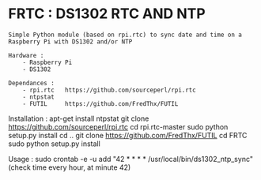 FRTC : DS1302 RTC AND NTP
========================================================================

	Simple Python module (based on rpi.rtc) to sync date and time on a Raspberry Pi with DS1302 and/or NTP
	
	Hardware :
		- Raspberry Pi
		- DS1302
	
	Dependances :
		- rpi.rtc	https://github.com/sourceperl/rpi.rtc
		- ntpstat
		- FUTIL		https://github.com/FredThx/FUTIL

Installation :
     apt-get install ntpstat
	 git clone https://github.com/sourceperl/rpi.rtc
	 cd rpi.rtc-master
	 sudo python setup.py install
	 cd ..
	 git clone https://github.com/FredThx/FUTIL
	 cd FRTC
	 sudo python setup.py install
	 
	 
Usage :
	sudo crontab -e -u 
	add "42 * * * * /usr/local/bin/ds1302_ntp_sync"
	(check time every hour, at minute 42)
	 	 
	 

